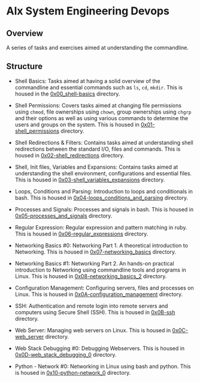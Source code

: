 # Alx System Engineering Devops

## Overview
A series of tasks and exercises aimed at understanding the commandline.

## Structure
* Shell Basics: Tasks aimed at having a solid overview of the commandline and essential commands such as `ls`, `cd`, `mkdir`. This is housed in the [0x00_shell-basics](/0x00-shell_basics) directory.

* Shell Permissions: Covers tasks aimed at changing file permissions using `chmod`, file ownerships using `chown`, group ownerships using `chgrp` and their options as well as using various commands to determine the users and groups on the system. This is housed in [0x01-shell_permissions](/0x01-shell_permissions) directory. 

* Shell Redirections & Filters: Contains tasks aimed at understanding shell redirections between the standard I/O, files and commands. This is housed in [0x02-shell_redirections](/0x02-shell_redirections) directory.

* Shell, Init files, Variables and Expansions: Contains tasks aimed at understanding the shell environment, configurations and essential files. This is housed in [0x03-shell_variables_expansions](/0x03-shell_variables_expansions) directory.

* Loops, Conditions and Parsing: Introduction to loops and conditionals in bash. This is housed in [0x04-loops_conditions_and_parsing](/0x04-loops_conditions_and_parsing) directory.

* Processes and Signals: Processes and signals in bash. This is housed in [0x05-processes_and_signals](/0x05-processes_and_signals) directory.

* Regular Expression: Regular expression and pattern matching in ruby. This is housed in [0x06-regular_expressions](/0x06-regular_expressions) directory.

* Networking Basics #0: Networking Part 1. A theoretical introduction to Networking. This is housed in [0x07-networking_basics](/0x07-networking_basics) directory.

* Networking Basics #1: Networking Part 2. An hands-on practical introduction to Networking using commandline tools and programs in Linux. This is housed in [0x08-networking_basics_2](/0x08-networking_basics_2) directory.

* Configuration Management: Configuring servers, files and processes on Linux. This is housed in [0x0A-configuration_management](/0x0A-configuration_management) directory.

* SSH: Authentication and remote login into remote servers and computers using Secure Shell (SSH). This is housed in [0x0B-ssh](/0x0B-ssh) directory.

* Web Server: Managing web servers on Linux. This is housed in [0x0C-web_server](/0x0C-web_server) directory.

* Web Stack Debugging #0: Debugging Webservers. This is housed in [0x0D-web_stack_debugging_0](/0x0D-web_stack_debugging_0) directory.

* Python - Network #0: Networking in Linux using bash and python. This is housed in [0x10-python-network_0](/0x10-python-network_0) directory.

